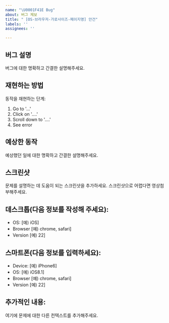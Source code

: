 ```yaml
---
name: "\U0001F41E Bug"
about: 버그 제보
title: " [OS-브라우저-가로사이즈-페이지명] 안건"
labels: ''
assignees: ''

---
```


## 버그 설명
버그에 대한 명확하고 간결한 설명해주세요.

## 재현하는 방법
동작을 재현하는 단계:
1. Go to '...'
2. Click on '....'
3. Scroll down to '....'
4. See error

## 예상한 동작
예상했던 일에 대한 명확하고 간결한 설명해주세요.

## 스크린샷
 문제를 설명하는 데 도움이 되는 스크린샷을 추가하세요. 스크린샷으로 어렵다면 영상첨부해주세요.

## 데스크톱(다음 정보를 작성해 주세요):
 - OS: [예) iOS]
 - Browser [예) chrome, safari]
 - Version [예) 22]

## 스마트폰(다음 정보를 입력하세요):
 - Device: [예) iPhone6]
 - OS: [예) iOS8.1]
 - Browser [예) chrome, safari]
 - Version [예) 22]

## 추가적인 내용:
여기에 문제에 대한 다른 컨텍스트를 추가해주세요.
